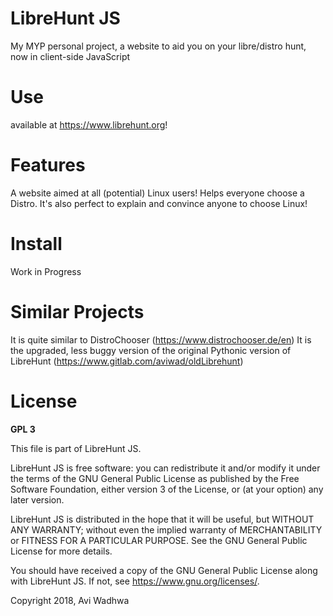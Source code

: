 # LibreHunt JS

My MYP personal project, a website to aid you on your libre/distro hunt, now in client-side JavaScript

# Use

available at <a>https://www.librehunt.org</a>!

# Features

A website aimed at all (potential) Linux users! Helps everyone choose a Distro. It's also perfect to explain and convince anyone to choose Linux!

# Install

Work in Progress

# Similar Projects

It is quite similar to DistroChooser (<a>https://www.distrochooser.de/en</a>)
It is the upgraded, less buggy version of the original Pythonic version of LibreHunt (<a>https://www.gitlab.com/aviwad/oldLibrehunt</a>)

# License

**GPL 3**

This file is part of LibreHunt JS.

LibreHunt JS is free software: you can redistribute it and/or modify
it under the terms of the GNU General Public License as published by
the Free Software Foundation, either version 3 of the License, or
(at your option) any later version.

LibreHunt JS is distributed in the hope that it will be useful,
but WITHOUT ANY WARRANTY; without even the implied warranty of
MERCHANTABILITY or FITNESS FOR A PARTICULAR PURPOSE.  See the
GNU General Public License for more details.

You should have received a copy of the GNU General Public License
along with LibreHunt JS.  If not, see <https://www.gnu.org/licenses/>.

Copyright 2018, Avi Wadhwa

